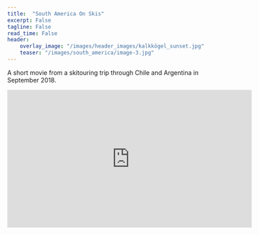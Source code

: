 ```yaml
---
title:  "South America On Skis"
excerpt: False
tagline: False
read_time: False
header: 
    overlay_image: "/images/header_images/kalkkögel_sunset.jpg"
    teaser: "/images/south_america/image-3.jpg"
---
```


A short movie from a skitouring trip through Chile and Argentina in September 2018.

<iframe width="560" height="315" src="https://www.youtube.com/embed/1PvHqbRurj8" title="South America On Skis" frameborder="0" allow="accelerometer; autoplay; clipboard-write; encrypted-media; gyroscope; picture-in-picture" allowfullscreen></iframe>




<!--
Comments

PDF link [get the PDF](/assets/mydoc.pdf)
-->